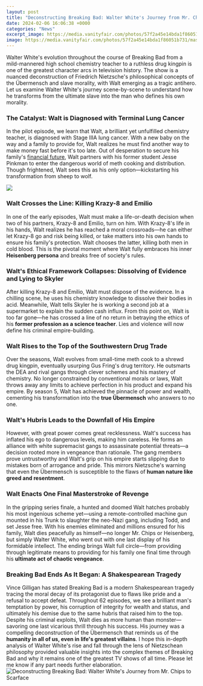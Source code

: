 ```yaml
---
layout: post
title: "Deconstructing Breaking Bad: Walter White's Journey from Mr. Chips to Scarface"
date: 2024-02-06 16:06:38 +0000
categories: "News"
excerpt_image: https://media.vanityfair.com/photos/57f2a45e14bda1f86051b731/master/w_2560%2Cc_limit/walter-white-bryan-cranston-underwear-breaking-bad.jpg
image: https://media.vanityfair.com/photos/57f2a45e14bda1f86051b731/master/w_2560%2Cc_limit/walter-white-bryan-cranston-underwear-breaking-bad.jpg
---
```


Walter White's evolution throughout the course of Breaking Bad from a mild-mannered high school chemistry teacher to a ruthless drug kingpin is one of the greatest character arcs in television history. The show is a nuanced deconstruction of Friedrich Nietzsche's philosophical concepts of the Übermensch and slave morality, with Walt emerging as a tragic antihero. Let us examine Walter White's journey scene-by-scene to understand how he transforms from the ultimate slave into the man who defines his own morality.  
### **The Catalyst: Walt is Diagnosed with Terminal Lung Cancer**
In the pilot episode, we learn that Walt, a brilliant yet unfulfilled chemistry teacher, is diagnosed with Stage IIIA lung cancer. With a new baby on the way and a family to provide for, Walt realizes he must find another way to make money fast before it's too late. Out of desperation to secure his family's [financial future](https://yt.io.vn/collection/aleshire), Walt partners with his former student Jesse Pinkman to enter the dangerous world of meth cooking and distribution. Though frightened, Walt sees this as his only option—kickstarting his transformation from sheep to wolf.

![](https://media.timeout.com/images/100729737/image.jpg)
### **Walt Crosses the Line: Killing Krazy-8 and Emilio** 
In one of the early episodes, Walt must make a life-or-death decision when two of his partners, Krazy-8 and Emilio, turn on him. With Krazy-8's life in his hands, Walt realizes he has reached a moral crossroads—he can either let Krazy-8 go and risk being killed, or take matters into his own hands to ensure his family's protection. Walt chooses the latter, killing both men in cold blood. This is the pivotal moment where Walt fully embraces his inner **Heisenberg persona** and breaks free of society's rules.
### **Walt's Ethical Framework Collapses: Dissolving of Evidence and Lying to Skyler**
After killing Krazy-8 and Emilio, Walt must dispose of the evidence. In a chilling scene, he uses his chemistry knowledge to dissolve their bodies in acid. Meanwhile, Walt tells Skyler he is working a second job at a supermarket to explain the sudden cash influx. From this point on, Walt is too far gone—he has crossed a line of no return in betraying the ethics of his **former profession as a science teacher**. Lies and violence will now define his criminal empire-building. 
### **Walt Rises to the Top of the Southwestern Drug Trade**
Over the seasons, Walt evolves from small-time meth cook to a shrewd drug kingpin, eventually usurping Gus Fring's drug territory. He outsmarts the DEA and rival gangs through clever schemes and his mastery of chemistry. No longer constrained by conventional morals or laws, Walt throws away any limits to achieve perfection in his product and expand his empire. By season 5, Walt has achieved the pinnacle of power and wealth, cementing his transformation into the **true Übermensch** who answers to no one.
### **Walt's Hubris Leads to the Downfall of His Empire** 
However, with great power comes great recklessness. Walt's success has inflated his ego to dangerous levels, making him careless. He forms an alliance with white supremacist gangs to assassinate potential threats—a decision rooted more in vengeance than rationale. The gang members prove untrustworthy and Walt's grip on his empire starts slipping due to mistakes born of arrogance and pride. This mirrors Nietzsche's warning that even the Übermensch is susceptible to the flaws of **human nature like greed and resentment**.
### **Walt Enacts One Final Masterstroke of Revenge**  
In the gripping series finale, a hunted and doomed Walt hatches probably his most ingenious scheme yet—using a remote-controlled machine gun mounted in his Trunk to slaughter the neo-Nazi gang, including Todd, and set Jesse free. With his enemies eliminated and millions ensured for his family, Walt dies peacefully as himself—no longer Mr. Chips or Heisenberg, but simply Walter White, who went out with one last display of his formidable intellect. The ending brings Walt full circle—from providing through legitimate means to providing for his family one final time through his **ultimate act of chaotic vengeance**.
### **Breaking Bad Ends As It Began: A Shakespearean Tragedy**
Vince Gilligan has stated Breaking Bad is a modern Shakespearean tragedy tracing the moral decay of its protagonist due to flaws like pride and a refusal to accept defeat. Throughout 62 episodes, we see a brilliant man's temptation by power, his corruption of integrity for wealth and status, and ultimately his demise due to the same hubris that raised him to the top. Despite his criminal exploits, Walt dies as more human than monster—savoring one last vicarious thrill through his success. His journey was a compelling deconstruction of the Übermensch that reminds us of the **humanity in all of us, even in life's greatest villains**. 
I hope this in-depth analysis of Walter White's rise and fall through the lens of Nietzschean philosophy provided valuable insights into the complex themes of Breaking Bad and why it remains one of the greatest TV shows of all time. Please let me know if any part needs further elaboration.
![Deconstructing Breaking Bad: Walter White's Journey from Mr. Chips to Scarface](https://media.vanityfair.com/photos/57f2a45e14bda1f86051b731/master/w_2560%2Cc_limit/walter-white-bryan-cranston-underwear-breaking-bad.jpg)